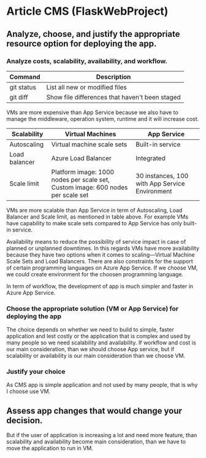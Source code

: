 # Article CMS (FlaskWebProject)


## Analyze, choose, and justify the appropriate resource option for deploying the app.

### Analyze costs, scalability, availability, and workflow.

| Command | Description |
| --- | --- |
| git status | List all new or modified files |
| git diff | Show file differences that haven't been staged |

VMs are more expensive than App Service because we also have to manage the middleware, operation system, runtime and it will increase cost.

| Scalability | Virtual Machines | App Service |
| --- | --- | --- |
| Autoscaling | Virtual machine scale sets | Built-in service |
| Load balancer | Azure Load Balancer | Integrated |
| Scale limit | Platform image: 1000 nodes per scale set, Custom image: 600 nodes per scale set | 30 instances, 100 with App Service Environment |

VMs are more scalable than App Service in term of Autoscaling, Load Balancer and Scale limit, as mentioned in table above. For example VMs have capability to make scale sets compared to App Service has only built-in service. 

Availability means to reduce the possibility of service impact in case of planned or unplanned downtimes. In this regards VMs have more availability because they have two options when it comes to scaling—Virtual Machine Scale Sets and Load Balancers. There are also constraints for the support of certain programming languages on Azure App Service. If we choose VM, we could create environment for the choosen programming language.

In term of workflow, the development of app is much simpler and faster in Azure App Service. 

### Choose the appropriate solution (VM or App  Service) for deploying the app

The choice depends on whether we need to build to simple, faster application and lest costly or the application that is complex and used by many people so we need scalability and availability. If workflow and cost is our main consideration, than we should choose App service, but if scalability or availability is our main consideration than we choose VM.

### Justify your choice
 
As CMS app is simple application and not used by many people, that is why I choose use VM.

## Assess app changes that would change your decision.

But if the user of application is increasing a lot and need more feature, than scalability and availability become main consideration, than we have to move the application to run in VM.
